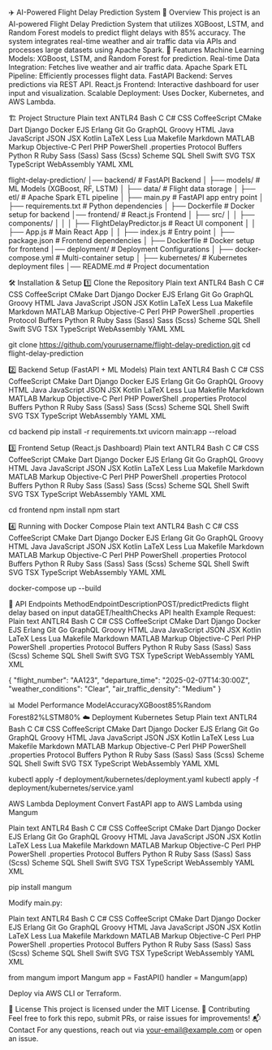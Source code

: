 ✈️ AI-Powered Flight Delay Prediction System
📌 Overview
This project is an AI-powered Flight Delay Prediction System that utilizes XGBoost, LSTM, and Random Forest models to predict flight delays with 85% accuracy. The system integrates real-time weather and air traffic data via APIs and processes large datasets using Apache Spark.
🚀 Features
Machine Learning Models: XGBoost, LSTM, and Random Forest for prediction.
Real-time Data Integration: Fetches live weather and air traffic data.
Apache Spark ETL Pipeline: Efficiently processes flight data.
FastAPI Backend: Serves predictions via REST API.
React.js Frontend: Interactive dashboard for user input and visualization.
Scalable Deployment: Uses Docker, Kubernetes, and AWS Lambda.

🏗️ Project Structure
Plain text
ANTLR4
Bash
C
C#
CSS
CoffeeScript
CMake
Dart
Django
Docker
EJS
Erlang
Git
Go
GraphQL
Groovy
HTML
Java
JavaScript
JSON
JSX
Kotlin
LaTeX
Less
Lua
Makefile
Markdown
MATLAB
Markup
Objective-C
Perl
PHP
PowerShell
.properties
Protocol Buffers
Python
R
Ruby
Sass (Sass)
Sass (Scss)
Scheme
SQL
Shell
Swift
SVG
TSX
TypeScript
WebAssembly
YAML
XML

flight-delay-prediction/
│── backend/                         # FastAPI Backend
│   ├── models/                      # ML Models (XGBoost, RF, LSTM)
│   ├── data/                        # Flight data storage
│   ├── etl/                         # Apache Spark ETL pipeline
│   ├── main.py                      # FastAPI app entry point
│   ├── requirements.txt             # Python dependencies
│   ├── Dockerfile                   # Docker setup for backend
│── frontend/                         # React.js Frontend
│   ├── src/
│   │   ├── components/
│   │   │   ├── FlightDelayPredictor.js  # React UI component
│   │   ├── App.js                     # Main React App
│   │   ├── index.js                   # Entry point
│   ├── package.json                   # Frontend dependencies
│   ├── Dockerfile                      # Docker setup for frontend
│── deployment/                         # Deployment Configurations
│   ├── docker-compose.yml              # Multi-container setup
│   ├── kubernetes/                     # Kubernetes deployment files
│── README.md                           # Project documentation

🛠️ Installation & Setup
1️⃣ Clone the Repository
Plain text
ANTLR4
Bash
C
C#
CSS
CoffeeScript
CMake
Dart
Django
Docker
EJS
Erlang
Git
Go
GraphQL
Groovy
HTML
Java
JavaScript
JSON
JSX
Kotlin
LaTeX
Less
Lua
Makefile
Markdown
MATLAB
Markup
Objective-C
Perl
PHP
PowerShell
.properties
Protocol Buffers
Python
R
Ruby
Sass (Sass)
Sass (Scss)
Scheme
SQL
Shell
Swift
SVG
TSX
TypeScript
WebAssembly
YAML
XML

git clone https://github.com/yourusername/flight-delay-prediction.git
cd flight-delay-prediction

2️⃣ Backend Setup (FastAPI + ML Models)
Plain text
ANTLR4
Bash
C
C#
CSS
CoffeeScript
CMake
Dart
Django
Docker
EJS
Erlang
Git
Go
GraphQL
Groovy
HTML
Java
JavaScript
JSON
JSX
Kotlin
LaTeX
Less
Lua
Makefile
Markdown
MATLAB
Markup
Objective-C
Perl
PHP
PowerShell
.properties
Protocol Buffers
Python
R
Ruby
Sass (Sass)
Sass (Scss)
Scheme
SQL
Shell
Swift
SVG
TSX
TypeScript
WebAssembly
YAML
XML

cd backend
pip install -r requirements.txt
uvicorn main:app --reload

3️⃣ Frontend Setup (React.js Dashboard)
Plain text
ANTLR4
Bash
C
C#
CSS
CoffeeScript
CMake
Dart
Django
Docker
EJS
Erlang
Git
Go
GraphQL
Groovy
HTML
Java
JavaScript
JSON
JSX
Kotlin
LaTeX
Less
Lua
Makefile
Markdown
MATLAB
Markup
Objective-C
Perl
PHP
PowerShell
.properties
Protocol Buffers
Python
R
Ruby
Sass (Sass)
Sass (Scss)
Scheme
SQL
Shell
Swift
SVG
TSX
TypeScript
WebAssembly
YAML
XML

cd frontend
npm install
npm start

4️⃣ Running with Docker Compose
Plain text
ANTLR4
Bash
C
C#
CSS
CoffeeScript
CMake
Dart
Django
Docker
EJS
Erlang
Git
Go
GraphQL
Groovy
HTML
Java
JavaScript
JSON
JSX
Kotlin
LaTeX
Less
Lua
Makefile
Markdown
MATLAB
Markup
Objective-C
Perl
PHP
PowerShell
.properties
Protocol Buffers
Python
R
Ruby
Sass (Sass)
Sass (Scss)
Scheme
SQL
Shell
Swift
SVG
TSX
TypeScript
WebAssembly
YAML
XML

docker-compose up --build

📡 API Endpoints
MethodEndpointDescriptionPOST/predictPredicts flight delay based on input dataGET/healthChecks API health
Example Request:
Plain text
ANTLR4
Bash
C
C#
CSS
CoffeeScript
CMake
Dart
Django
Docker
EJS
Erlang
Git
Go
GraphQL
Groovy
HTML
Java
JavaScript
JSON
JSX
Kotlin
LaTeX
Less
Lua
Makefile
Markdown
MATLAB
Markup
Objective-C
Perl
PHP
PowerShell
.properties
Protocol Buffers
Python
R
Ruby
Sass (Sass)
Sass (Scss)
Scheme
SQL
Shell
Swift
SVG
TSX
TypeScript
WebAssembly
YAML
XML

{
  "flight_number": "AA123",
  "departure_time": "2025-02-07T14:30:00Z",
  "weather_conditions": "Clear",
  "air_traffic_density": "Medium"
}

📊 Model Performance
ModelAccuracyXGBoost85%Random Forest82%LSTM80%
☁️ Deployment
Kubernetes Setup
Plain text
ANTLR4
Bash
C
C#
CSS
CoffeeScript
CMake
Dart
Django
Docker
EJS
Erlang
Git
Go
GraphQL
Groovy
HTML
Java
JavaScript
JSON
JSX
Kotlin
LaTeX
Less
Lua
Makefile
Markdown
MATLAB
Markup
Objective-C
Perl
PHP
PowerShell
.properties
Protocol Buffers
Python
R
Ruby
Sass (Sass)
Sass (Scss)
Scheme
SQL
Shell
Swift
SVG
TSX
TypeScript
WebAssembly
YAML
XML

kubectl apply -f deployment/kubernetes/deployment.yaml
kubectl apply -f deployment/kubernetes/service.yaml

AWS Lambda Deployment
Convert FastAPI app to AWS Lambda using Mangum

Plain text
ANTLR4
Bash
C
C#
CSS
CoffeeScript
CMake
Dart
Django
Docker
EJS
Erlang
Git
Go
GraphQL
Groovy
HTML
Java
JavaScript
JSON
JSX
Kotlin
LaTeX
Less
Lua
Makefile
Markdown
MATLAB
Markup
Objective-C
Perl
PHP
PowerShell
.properties
Protocol Buffers
Python
R
Ruby
Sass (Sass)
Sass (Scss)
Scheme
SQL
Shell
Swift
SVG
TSX
TypeScript
WebAssembly
YAML
XML

pip install mangum

Modify main.py:

Plain text
ANTLR4
Bash
C
C#
CSS
CoffeeScript
CMake
Dart
Django
Docker
EJS
Erlang
Git
Go
GraphQL
Groovy
HTML
Java
JavaScript
JSON
JSX
Kotlin
LaTeX
Less
Lua
Makefile
Markdown
MATLAB
Markup
Objective-C
Perl
PHP
PowerShell
.properties
Protocol Buffers
Python
R
Ruby
Sass (Sass)
Sass (Scss)
Scheme
SQL
Shell
Swift
SVG
TSX
TypeScript
WebAssembly
YAML
XML

from mangum import Mangum
app = FastAPI()
handler = Mangum(app)

Deploy via AWS CLI or Terraform.

📜 License
This project is licensed under the MIT License.
🙌 Contributing
Feel free to fork this repo, submit PRs, or raise issues for improvements!
📬 Contact
For any questions, reach out via your-email@example.com or open an issue.


